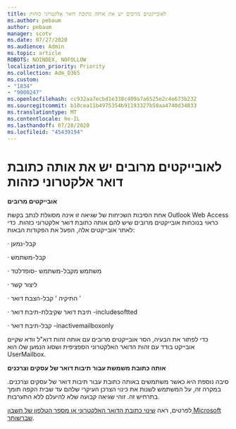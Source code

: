 ```yaml
---
title: לאובייקטים מרובים יש את אותה כתובת דואר אלקטרוני כזהות
ms.author: pebaum
author: pebaum
manager: scotv
ms.date: 07/27/2020
ms.audience: Admin
ms.topic: article
ROBOTS: NOINDEX, NOFOLLOW
localization_priority: Priority
ms.collection: Adm_O365
ms.custom:
- "1834"
- "9000247"
ms.openlocfilehash: cc932aa7ecbd1e338c409a7a6525e2c4e673b232
ms.sourcegitcommit: b10cea11b4975354b91193327b58aa4740d34833
ms.translationtype: MT
ms.contentlocale: he-IL
ms.lasthandoff: 07/28/2020
ms.locfileid: "45439194"
---
```

# <a name="multiple-objects-have-the-same-email-address-as-identity"></a>לאובייקטים מרובים יש את אותה כתובת דואר אלקטרוני כזהות

**אובייקטים מרובים**

אחת הסיבות השכיחות של שגיאה זו אינה מסוגלת לנתב בקשת Outlook Web Access כראוי בנוכחות אובייקטים מרובים שיש להם אותה כתובת דואר אלקטרוני כזהות. כדי לאתר אובייקטים אלה, הפעל את הפקודות הבאות:

· קבל-נמען<email address>

· קבל-משתמש<email address>

· משתמש מקבל-משתמש <email address> -סופדלטד

· ליצור קשר<email address>

· התיקיה ' קבל-הצבת דואר <email address> '

· תיבת דואר שקיבלת-תיבת דואר <email address> -includesoftted

· קבל-תיבת דואר <email address> -inactivemailboxonly

כדי לפתור את הבעיה, הסר אובייקטים מרובים עם אותה זהות דוא"ל וודא שקיים אובייקט בודד עם זהות הדואר האלקטרוני הספציפית ושסוג הנמען שלו הוא UserMailbox.

**אותה כתובת משמשת עבור תיבות דואר של עסקים וצרכנים**

סיבה נוספת היא כאשר משתמשים באותה כתובת עבור תיבות דואר של עסקים וצרכנים. במקרה זה, על המשתמש לשנות את כינוי הצרכן העיקרי שלהם עד שבית הקפה תומך בתרחיש זה. זוהי שגיאה קבועה שלא להיעלם ללא התערבות.

לפרטים, ראה [שינוי כתובת הדואר האלקטרוני או מספר הטלפון של חשבון Microsoft שברשותך](https://support.microsoft.com/help/11545/microsoft-account-rename-your-personal-account).